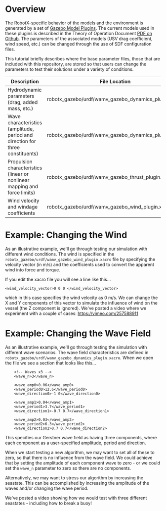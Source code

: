# Overview #

The RobotX-specific behavior of the models and the environment is generated by a set of [Gazebo Model Plugins](http://gazebosim.org/tutorials?tut=plugins_hello_world).  The current models used in these plugins is described in the Theory of Operation Document [PDF on Github](https://github.com/bsb808/robotx_docs/blob/master/theoryofoperation/theory_of_operation.pdf).  The parameters of the associated models (USV drag coefficient, wind speed, etc.) can be changed through the use of SDF configuration files.

This tutorial briefly describes where the base parameter files, those that are included with this repository, are stored so that users can change the parameters to test their solutions under a variety of conditions.

| Description | File Location | Notes |
|-------------|---------------|------ |
| Hydrodynamic parameters (drag, added mass, etc.) | robotx_gazebo/urdf/wamv_gazebo_dynamics_plugin.xacro | Current parameters based on FAU Publication https://doi.org/10.1016/j.oceaneng.2016.09.037 |
| Wave characteristics (amplitude, period and direction for three constituents) |  robotx_gazebo/urdf/wamv_gazebo_dynamics_plugin.xacro | Values correspond to same values used in visual texture |
| Propulsion characteristics (linear or nonlinear mapping and force limits) | robotx_gazebo/urdf/wamv_gazebo_thrust_plugin.xacro | Nonlinear mapping is based on experimental results from FAU https://doi.org/10.1016/j.oceaneng.2016.09.037 |
| Wind velocity and windage coefficients | robotx_gazebo/urdf/wamv_gazebo_wind_plugin.xacro | Windage coefficeints from same FAU report https://doi.org/10.1016/j.oceaneng.2016.09.037 |



# Example: Changing the Wind #
As an illustrative example, we'll go through testing our simulation with different wind conditions.  The wind is specified in the ```robotx_gazebo/urdf/wamv_gazebo_wind_plugin.xacro``` file by specifying the velocity vector (in m/s) and the coefficients used to convert the apparent wind into force and torque. 

If you edit the xacro file you will see a line like this...

```
<wind_velocity_vector>0 0 0 </wind_velocity_vector>
```

which in this case specifies the wind velocity as 0 m/s.  We can change the X and Y components of this vector to simulate the influence of wind on the vessel (the Z component is ignored).  We've posted a video where we experiment with a couple of cases: https://vimeo.com/257588911



# Example: Changing the Wave Field #

As an illustrative example, we'll go through testing the simulation with different wave scenarios.  The wave field characteristics are defined in `robotx_gazebo/urdf/wamv_gazebo_dynamics_plugin.xacro`.  When we open the file we see a section that looks like this...

```
	<!-- Waves x3 -->
	<wave_n>3</wave_n>

	<wave_amp0>0.06</wave_amp0>
	<wave_period0>12.6</wave_period0>
	<wave_direction0>-1 0</wave_direction0>

	<wave_amp1>0.04</wave_amp1>
	<wave_period1>3.7</wave_period1>
	<wave_direction1>-0.7 0.7</wave_direction1>

	<wave_amp2>0.03</wave_amp2>
	<wave_period2>6.3</wave_period2>
	<wave_direction2>0.7 0.7</wave_direction2>
```

This specifies our Gerstner wave field as having three components, where each component as a user-specified  amplitude, period and direction.

When we start testing a new algorithm, we may want to set all of these to zero, so that there is no influence from the wave field.  We could achieve that by setting the amplitude of each component wave to zero - or we could set the `wave_n` parameter to zero so there are no components.

Alternatively, we may want to stress our algorithm by increasing the seastate.  This can be accomplished by increasing the amplitude of the waves and/or changing the wave period.

We've posted a video showing how we would test with three different seastates - including how to break a buoy!